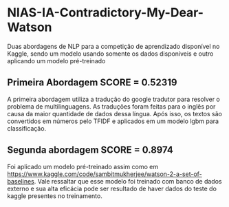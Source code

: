 # NIAS-IA-Contradictory-My-Dear-Watson
Duas abordagens de NLP para a competição de aprendizado disponível no Kaggle, sendo um modelo usando somente os dados disponíveis e outro aplicando um modelo pré-treinado

## Primeira Abordagem SCORE = 0.52319
A primeira abordagem utiliza a tradução do google tradutor para resolver o problema de multilinguagens. As traduções foram feitas para o inglês por causa da maior quantidade de dados dessa língua. Após isso, os textos são convertidos em números pelo TFIDF e aplicados em um modelo lgbm para classificação.

## Segunda abordagem SCORE = 0.8974
Foi aplicado um modelo pré-treinado assim como em https://www.kaggle.com/code/sambitmukherjee/watson-2-a-set-of-baselines. Vale ressaltar que esse modelo foi treinado com banco de dados externo e sua alta eficácia pode ser resultado de haver dados do teste do kaggle presentes no treinamento.
